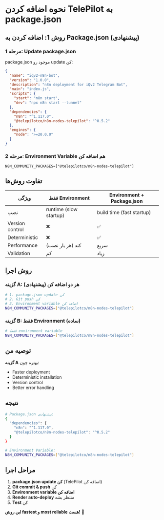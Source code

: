 # نحوه اضافه کردن TelePilot به package.json

## روش 1: اضافه کردن به Package.json (پیشنهادی)

### مرحله 1: Update package.json
package.json موجود رو update کن:

```json
{
  "name": "iqv2-n8n-bot",
  "version": "1.0.0", 
  "description": "n8n deployment for iQv2 Telegram Bot",
  "main": "index.js",
  "scripts": {
    "start": "n8n start",
    "dev": "npx n8n start --tunnel"
  },
  "dependencies": {
    "n8n": "^1.117.0",
    "@telepilotco/n8n-nodes-telepilot": "^0.5.2"
  },
  "engines": {
    "node": ">=20.0.0"
  }
}
```

### مرحله 2: Environment Variable هم اضافه کن
```
N8N_COMMUNITY_PACKAGES=["@telepilotco/n8n-nodes-telepilot"]
```

## تفاوت روش‌ها

| ویژگی | فقط Environment | Environment + Package.json |
|-------|-----------------|----------------------------|
| نصب | runtime (slow startup) | build time (fast startup) |
| Version control | ❌ | ✅ |
| Deterministic | ❌ | ✅ |
| Performance | کند (هر بار نصب) | سریع |
| Validation | کم | زیاد |

## روش اجرا

### گزینه A: هر دو اضافه کن (پیشنهادی)
```bash
# 1. package.json update کن
# 2. Git push کن
# 3. Environment variable اضافه کن
N8N_COMMUNITY_PACKAGES=["@telepilotco/n8n-nodes-telepilot"]
```

### گزینه B: فقط Environment (ساده)
```bash
# فقط environment variable
N8N_COMMUNITY_PACKAGES=["@telepilotco/n8n-nodes-telepilot"]
```

## توصیه من
**گزینه A** بهتره چون:
- Faster deployment
- Deterministic installation  
- Version control
- Better error handling

## نتیجه
```bash
# Package.json پیشنهادی:
{
  "dependencies": {
    "n8n": "^1.117.0",
    "@telepilotco/n8n-nodes-telepilot": "^0.5.2"
  }
}

# Environment Variable:
N8N_COMMUNITY_PACKAGES=["@telepilotco/n8n-nodes-telepilot"]
```

## مراحل اجرا
1. **package.json update کن** (TelePilot اضافه کن)
2. **Git commit & push** کن
3. **Environment variable اضافه کن** 
4. **Render auto-deploy** منتظر بشه
5. **Test** کن

**این روش fastest و most reliable هست!** 🚀